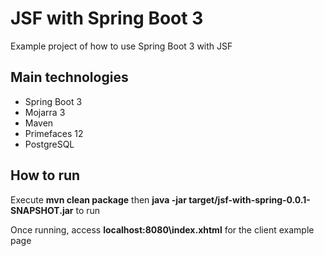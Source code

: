 # JSF with Spring Boot 3

Example project of how to use Spring Boot 3 with JSF

## Main technologies

* Spring Boot 3
* Mojarra 3
* Maven
* Primefaces 12
* PostgreSQL

## How to run

Execute **mvn clean package** then **java -jar target/jsf-with-spring-0.0.1-SNAPSHOT.jar** to run

Once running, access **localhost:8080\index.xhtml** for the client example page
